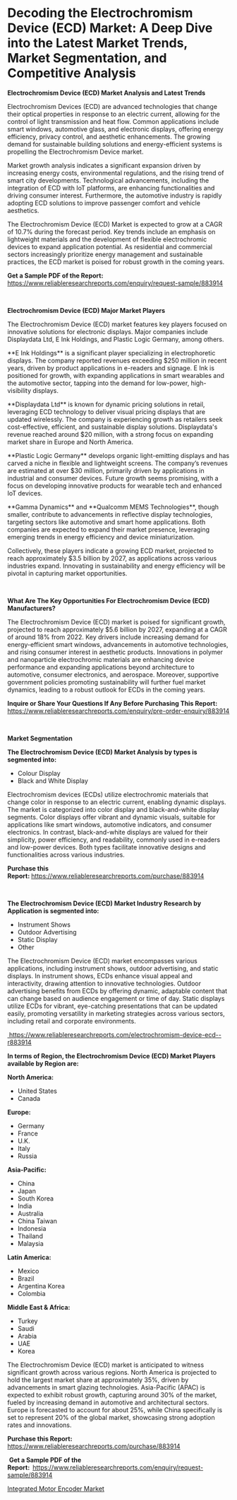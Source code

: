 <p><h1>Decoding the Electrochromism Device (ECD) Market: A Deep Dive into the Latest Market Trends, Market Segmentation, and Competitive Analysis</h1></p><p><strong>Electrochromism Device (ECD) Market Analysis and Latest Trends</strong></p>
<p><p>Electrochromism Devices (ECD) are advanced technologies that change their optical properties in response to an electric current, allowing for the control of light transmission and heat flow. Common applications include smart windows, automotive glass, and electronic displays, offering energy efficiency, privacy control, and aesthetic enhancements. The growing demand for sustainable building solutions and energy-efficient systems is propelling the Electrochromism Device market.</p><p>Market growth analysis indicates a significant expansion driven by increasing energy costs, environmental regulations, and the rising trend of smart city developments. Technological advancements, including the integration of ECD with IoT platforms, are enhancing functionalities and driving consumer interest. Furthermore, the automotive industry is rapidly adopting ECD solutions to improve passenger comfort and vehicle aesthetics.</p><p>The Electrochromism Device (ECD) Market is expected to grow at a CAGR of 10.7% during the forecast period. Key trends include an emphasis on lightweight materials and the development of flexible electrochromic devices to expand application potential. As residential and commercial sectors increasingly prioritize energy management and sustainable practices, the ECD market is poised for robust growth in the coming years.</p></p>
<p><strong>Get a Sample PDF of the Report:&nbsp;</strong> <a href="https://www.reliableresearchreports.com/enquiry/request-sample/883914?utm_campaign=120&utm_medium=2&utm_source=Github&utm_content=ia&utm_term=24022025&utm_id=electrochromism-device-ecd">https://www.reliableresearchreports.com/enquiry/request-sample/883914</a></p>
<p>&nbsp;</p>
<p><strong>Electrochromism Device (ECD) Major Market Players</strong></p>
<p><p>The Electrochromism Device (ECD) market features key players focused on innovative solutions for electronic displays. Major companies include Displaydata Ltd, E Ink Holdings, and Plastic Logic Germany, among others.</p><p>**E Ink Holdings** is a significant player specializing in electrophoretic displays. The company reported revenues exceeding $250 million in recent years, driven by product applications in e-readers and signage. E Ink is positioned for growth, with expanding applications in smart wearables and the automotive sector, tapping into the demand for low-power, high-visibility displays.</p><p>**Displaydata Ltd** is known for dynamic pricing solutions in retail, leveraging ECD technology to deliver visual pricing displays that are updated wirelessly. The company is experiencing growth as retailers seek cost-effective, efficient, and sustainable display solutions. Displaydata's revenue reached around $20 million, with a strong focus on expanding market share in Europe and North America.</p><p>**Plastic Logic Germany** develops organic light-emitting displays and has carved a niche in flexible and lightweight screens. The company’s revenues are estimated at over $30 million, primarily driven by applications in industrial and consumer devices. Future growth seems promising, with a focus on developing innovative products for wearable tech and enhanced IoT devices.</p><p>**Gamma Dynamics** and **Qualcomm MEMS Technologies**, though smaller, contribute to advancements in reflective display technologies, targeting sectors like automotive and smart home applications. Both companies are expected to expand their market presence, leveraging emerging trends in energy efficiency and device miniaturization.</p><p>Collectively, these players indicate a growing ECD market, projected to reach approximately $3.5 billion by 2027, as applications across various industries expand. Innovating in sustainability and energy efficiency will be pivotal in capturing market opportunities.</p></p>
<p>&nbsp;</p>
<p><strong>What Are The Key Opportunities For Electrochromism Device (ECD) Manufacturers?</strong></p>
<p><p>The Electrochromism Device (ECD) market is poised for significant growth, projected to reach approximately $5.6 billion by 2027, expanding at a CAGR of around 18% from 2022. Key drivers include increasing demand for energy-efficient smart windows, advancements in automotive technologies, and rising consumer interest in aesthetic products. Innovations in polymer and nanoparticle electrochromic materials are enhancing device performance and expanding applications beyond architecture to automotive, consumer electronics, and aerospace. Moreover, supportive government policies promoting sustainability will further fuel market dynamics, leading to a robust outlook for ECDs in the coming years.</p></p>
<p><strong>Inquire or Share Your Questions If Any Before Purchasing This Report:</strong> <a href="https://www.reliableresearchreports.com/enquiry/pre-order-enquiry/883914?utm_campaign=120&utm_medium=2&utm_source=Github&utm_content=ia&utm_term=24022025&utm_id=electrochromism-device-ecd">https://www.reliableresearchreports.com/enquiry/pre-order-enquiry/883914</a></p>
<p>&nbsp;</p>
<p><strong>Market Segmentation</strong></p>
<p><strong>The Electrochromism Device (ECD) Market Analysis by types is segmented into:</strong></p>
<p><ul><li>Colour Display</li><li>Black and White Display</li></ul></p>
<p><p>Electrochromism devices (ECDs) utilize electrochromic materials that change color in response to an electric current, enabling dynamic displays. The market is categorized into color display and black-and-white display segments. Color displays offer vibrant and dynamic visuals, suitable for applications like smart windows, automotive indicators, and consumer electronics. In contrast, black-and-white displays are valued for their simplicity, power efficiency, and readability, commonly used in e-readers and low-power devices. Both types facilitate innovative designs and functionalities across various industries.</p></p>
<p><strong>Purchase this Report:&nbsp;</strong><a href="https://www.reliableresearchreports.com/purchase/883914?utm_campaign=120&utm_medium=2&utm_source=Github&utm_content=ia&utm_term=24022025&utm_id=electrochromism-device-ecd">https://www.reliableresearchreports.com/purchase/883914</a></p>
<p>&nbsp;</p>
<p><strong>The Electrochromism Device (ECD) Market Industry Research by Application is segmented into:</strong></p>
<p><ul><li>Instrument Shows</li><li>Outdoor Advertising</li><li>Static Display</li><li>Other</li></ul></p>
<p><p>The Electrochromism Device (ECD) market encompasses various applications, including instrument shows, outdoor advertising, and static displays. In instrument shows, ECDs enhance visual appeal and interactivity, drawing attention to innovative technologies. Outdoor advertising benefits from ECDs by offering dynamic, adaptable content that can change based on audience engagement or time of day. Static displays utilize ECDs for vibrant, eye-catching presentations that can be updated easily, promoting versatility in marketing strategies across various sectors, including retail and corporate environments.</p></p>
<p><a href="https://www.reliableresearchreports.com/electrochromism-device-ecd--r883914?utm_campaign=120&utm_medium=2&utm_source=Github&utm_content=ia&utm_term=24022025&utm_id=electrochromism-device-ecd">&nbsp;https://www.reliableresearchreports.com/electrochromism-device-ecd--r883914</a></p>
<p><strong>In terms of Region, the Electrochromism Device (ECD) Market Players available by Region are:</strong></p>
<p>
    <p> <strong> North America: </strong>
        <ul>
            <li>United States</li>
            <li>Canada</li>
        </ul>
        </p> 
    <p> <strong> Europe: </strong>
        <ul>
            <li>Germany</li>
            <li>France</li>
            <li>U.K.</li>
            <li>Italy</li>
            <li>Russia</li>
        </ul>
        </p> 
    <p> <strong> Asia-Pacific: </strong>
        <ul>
            <li>China</li>
            <li>Japan</li>
            <li>South Korea</li>
            <li>India</li>
            <li>Australia</li>
            <li>China Taiwan</li>
            <li>Indonesia</li>
            <li>Thailand</li>
            <li>Malaysia</li>
        </ul>
        </p> 
    <p> <strong> Latin America: </strong>
        <ul>
            <li>Mexico</li>
            <li>Brazil</li>
            <li>Argentina Korea</li>
            <li>Colombia</li>
        </ul>
        </p> 
    <p> <strong> Middle East & Africa: </strong>
        <ul>
            <li>Turkey</li>
            <li>Saudi</li>
            <li>Arabia</li>
            <li>UAE</li>
            <li>Korea</li>
        </ul>
    </p>
    </p>
<p><p>The Electrochromism Device (ECD) market is anticipated to witness significant growth across various regions. North America is projected to hold the largest market share at approximately 35%, driven by advancements in smart glazing technologies. Asia-Pacific (APAC) is expected to exhibit robust growth, capturing around 30% of the market, fueled by increasing demand in automotive and architectural sectors. Europe is forecasted to account for about 25%, while China specifically is set to represent 20% of the global market, showcasing strong adoption rates and innovations.</p></p>
<p><strong>Purchase this Report: </strong><a href="https://www.reliableresearchreports.com/purchase/883914?utm_campaign=120&utm_medium=2&utm_source=Github&utm_content=ia&utm_term=24022025&utm_id=electrochromism-device-ecd">https://www.reliableresearchreports.com/purchase/883914</a></p>
<p>&nbsp;<strong>Get a Sample PDF of the Report:&nbsp;&nbsp;</strong><a href="https://www.reliableresearchreports.com/enquiry/request-sample/883914?utm_campaign=120&utm_medium=2&utm_source=Github&utm_content=ia&utm_term=24022025&utm_id=electrochromism-device-ecd">https://www.reliableresearchreports.com/enquiry/request-sample/883914</a></p>
<p><strong></strong></p>
<p><p><a href="https://github.com/mharielmesa/Market-Research-Report-List-5/blob/main/integrated-motor-encoder-market.md?utm_campaign=120&utm_medium=2&utm_source=Github&utm_content=ia&utm_term=24022025&utm_id=electrochromism-device-ecd">Integrated Motor Encoder Market</a></p></p>